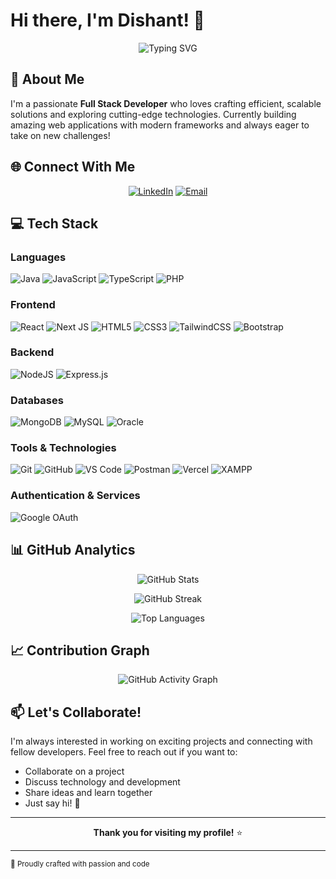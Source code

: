 # Hi there, I'm Dishant! 👋

<div align="center">
  <img src="https://readme-typing-svg.herokuapp.com?font=Fira+Code&pause=1000&color=2196F3&center=true&vCenter=true&width=435&lines=Full+Stack+Developer;Problem+Solver;Tech+Enthusiast;Always+Learning" alt="Typing SVG" />
</div>

## 🚀 About Me

I'm a passionate **Full Stack Developer** who loves crafting efficient, scalable solutions and exploring cutting-edge technologies. Currently building amazing web applications with modern frameworks and always eager to take on new challenges!

## 🌐 Connect With Me

<div align="center">
  
[![LinkedIn](https://img.shields.io/badge/LinkedIn-%230077B5.svg?style=for-the-badge&logo=linkedin&logoColor=white)](https://www.linkedin.com/in/dishant0/)
[![Email](https://img.shields.io/badge/Email-D14836?style=for-the-badge&logo=gmail&logoColor=white)](mailto:rajputdishant891@gmail.com)

</div>

## 💻 Tech Stack

### Languages
![Java](https://img.shields.io/badge/java-%23ED8B00.svg?style=for-the-badge&logo=openjdk&logoColor=white)
![JavaScript](https://img.shields.io/badge/javascript-%23323330.svg?style=for-the-badge&logo=javascript&logoColor=%23F7DF1E)
![TypeScript](https://img.shields.io/badge/typescript-%23007ACC.svg?style=for-the-badge&logo=typescript&logoColor=white)
![PHP](https://img.shields.io/badge/php-%23777BB4.svg?style=for-the-badge&logo=php&logoColor=white)

### Frontend
![React](https://img.shields.io/badge/react-%2320232a.svg?style=for-the-badge&logo=react&logoColor=%2361DAFB)
![Next JS](https://img.shields.io/badge/Next.js-black?style=for-the-badge&logo=next.js&logoColor=white)
![HTML5](https://img.shields.io/badge/html5-%23E34F26.svg?style=for-the-badge&logo=html5&logoColor=white)
![CSS3](https://img.shields.io/badge/css3-%231572B6.svg?style=for-the-badge&logo=css3&logoColor=white)
![TailwindCSS](https://img.shields.io/badge/tailwindcss-%2338B2AC.svg?style=for-the-badge&logo=tailwind-css&logoColor=white)
![Bootstrap](https://img.shields.io/badge/bootstrap-%23563D7C.svg?style=for-the-badge&logo=bootstrap&logoColor=white)

### Backend
![NodeJS](https://img.shields.io/badge/node.js-6DA55F?style=for-the-badge&logo=node.js&logoColor=white)
![Express.js](https://img.shields.io/badge/express.js-%23404d59.svg?style=for-the-badge&logo=express&logoColor=%2361DAFB)

### Databases
![MongoDB](https://img.shields.io/badge/MongoDB-%234ea94b.svg?style=for-the-badge&logo=mongodb&logoColor=white)
![MySQL](https://img.shields.io/badge/mysql-4479A1.svg?style=for-the-badge&logo=mysql&logoColor=white)
![Oracle](https://img.shields.io/badge/Oracle-F80000?style=for-the-badge&logo=oracle&logoColor=white)

### Tools & Technologies
![Git](https://img.shields.io/badge/git-%23F05033.svg?style=for-the-badge&logo=git&logoColor=white)
![GitHub](https://img.shields.io/badge/github-%23121011.svg?style=for-the-badge&logo=github&logoColor=white)
![VS Code](https://img.shields.io/badge/VSCode-%23007ACC.svg?style=for-the-badge&logo=visual-studio-code&logoColor=white)
![Postman](https://img.shields.io/badge/Postman-FF6C37?style=for-the-badge&logo=postman&logoColor=white)
![Vercel](https://img.shields.io/badge/vercel-%23000000.svg?style=for-the-badge&logo=vercel&logoColor=white)
![XAMPP](https://img.shields.io/badge/XAMPP-FB7A24.svg?style=for-the-badge&logo=xampp&logoColor=white)

### Authentication & Services
![Google OAuth](https://img.shields.io/badge/Google-OAuth-4285F4?style=for-the-badge&logo=google&logoColor=white)

## 📊 GitHub Analytics

<div align="center">
  
![GitHub Stats](https://github-readme-stats.vercel.app/api?username=descent0&theme=dark&hide_border=false&include_all_commits=true&count_private=false)

![GitHub Streak](https://github-readme-streak-stats.herokuapp.com/?user=descent0&theme=dark&hide_border=false)

![Top Languages](https://github-readme-stats.vercel.app/api/top-langs/?username=descent0&theme=dark&hide_border=false&include_all_commits=true&count_private=false&layout=compact)

</div>


## 📈 Contribution Graph

<div align="center">
  
![GitHub Activity Graph](https://github-readme-activity-graph.vercel.app/graph?username=descent0&theme=github-dark)

</div>

## 📫 Let's Collaborate!

I'm always interested in working on exciting projects and connecting with fellow developers. Feel free to reach out if you want to:

- Collaborate on a project
- Discuss technology and development
- Share ideas and learn together
- Just say hi! 👋

---

<div align="center">

**Thank you for visiting my profile!** ⭐

</div>

---
<sub>💖 Proudly crafted with passion and code</sub>
